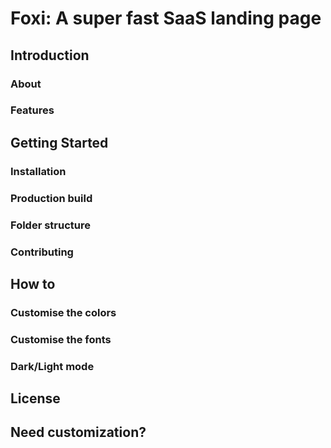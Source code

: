 # Foxi: A super fast SaaS landing page

## Introduction

### About

### Features

## Getting Started

### Installation

### Production build

### Folder structure

### Contributing

## How to

### Customise the colors

### Customise the fonts

### Dark/Light mode

## License

## Need customization?
